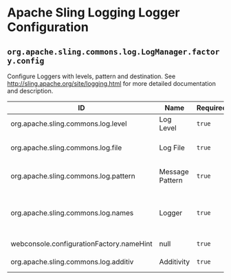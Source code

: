# Apache Sling Logging Logger Configuration

## `org.apache.sling.commons.log.LogManager.factory.config`

Configure Loggers with levels, pattern and destination. See http://sling.apache.org/site/logging.html for more detailed documentation and description.

| ID  | Name | Required | Type | Default value | Description |
| --- | ---- | -------- | ---- | ------------- | ----------- |
| org.apache.sling.commons.log.level | Log Level | `true` | `String` | `[info]` | Root Logger log level setting. |
| org.apache.sling.commons.log.file | Log File | `true` | `String` | `[logs/error.log]` | The name and path of the log file. If this is empty, logging goes to standard output (the console). If this path is relative it is resolved below ${sling.home}. |
| org.apache.sling.commons.log.pattern | Message Pattern | `true` | `String` | `[{0,date,dd.MM.yyyy HH:mm:ss.SSS} *{4}* [{2}] {3} {5}]` | Message Pattern for formatting the log messages. For complete details refer to http://logback.qos.ch/manual/layouts.html#ClassicPatternLayout |
| org.apache.sling.commons.log.names | Logger | `true` | `String` | `null` | The logger names applicable for this logger configuration. Each logger name applies for any child category unless configured otherwise. E.g. a logger name of org.apache.sling applies to logger org.apache.sling.commons unless there is a different configuration for org.apache.sling.commons. |
| webconsole.configurationFactory.nameHint | null | `true` | `String` | `[{org.apache.sling.commons.log.file}: {org.apache.sling.commons.log.level}]` | null |
| org.apache.sling.commons.log.additiv | Additivity | `true` | `Boolean` | `null` | If set to false then logs from these loggers would not be sent to any appender attached higher in the hierarchy |
